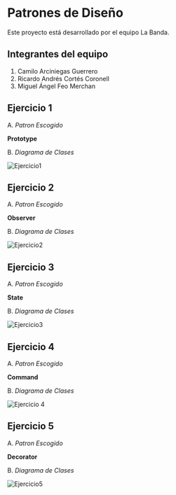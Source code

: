 # Patrones de Diseño

Este proyecto está desarrollado por el equipo La Banda.

## Integrantes del equipo

1. Camilo Arciniegas Guerrero
2. Ricardo Andrés Cortés Coronell
3. Miguel Ángel Feo Merchan

## Ejercicio 1
A. _Patron Escogido_

**Prototype**

B. _Diagrama de Clases_

![Ejercicio1](https://github.com/user-attachments/assets/238cdeb8-e32d-45da-990f-5fd319f21d51)


## Ejercicio 2
A. _Patron Escogido_

**Observer**

B. _Diagrama de Clases_

![Ejercicio2](https://github.com/user-attachments/assets/142deb6f-24c7-4a88-bbea-734370122bce)


## Ejercicio 3
A. _Patron Escogido_

**State**

B. _Diagrama de Clases_

![Ejercicio3](https://github.com/user-attachments/assets/638b9d56-30d1-4013-87ad-1e437160963d)


## Ejercicio 4
A. _Patron Escogido_

**Command**

B. _Diagrama de Clases_

![Ejercicio 4](https://github.com/user-attachments/assets/dec6b677-4ec0-4c61-845a-9d423539b367)


## Ejercicio 5
A. _Patron Escogido_

**Decorator**

B. _Diagrama de Clases_

![Ejercicio5](https://github.com/user-attachments/assets/c03c3a96-16e0-4788-9699-4feacf761db7)

